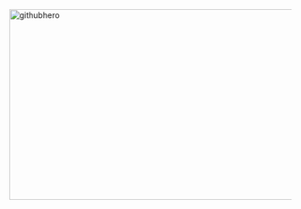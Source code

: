 <img width="1280" height="340" alt="githubhero" src="https://github.com/user-attachments/assets/bae39f9a-a55c-4e69-97d8-c198dab8a621" />
